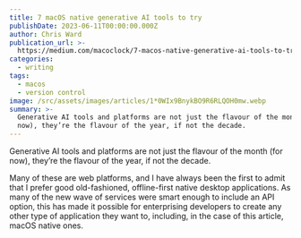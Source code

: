 ```yaml
---
title: 7 macOS native generative AI tools to try
publishDate: 2023-06-11T00:00:00.000Z
author: Chris Ward
publication_url: >-
  https://medium.com/macoclock/7-macos-native-generative-ai-tools-to-try-1e6fa5c489b
categories:
  - writing
tags:
  - macos
  - version control
image: /src/assets/images/articles/1*0WIx9BnykBO9R6RLQOH0mw.webp
summary: >-
  Generative AI tools and platforms are not just the flavour of the month (for
  now), they’re the flavour of the year, if not the decade.
---
```


Generative AI tools and platforms are not just the flavour of the month (for now), they’re the flavour of the year, if not the decade.

Many of these are web platforms, and I have always been the first to admit that I prefer good old-fashioned, offline-first native desktop applications. As many of the new wave of services were smart enough to include an API option, this has made it possible for enterprising developers to create any other type of application they want to, including, in the case of this article, macOS native ones.
